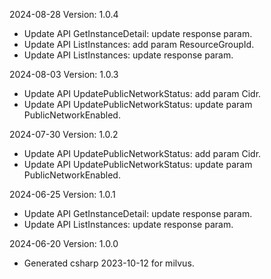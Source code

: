 2024-08-28 Version: 1.0.4
- Update API GetInstanceDetail: update response param.
- Update API ListInstances: add param ResourceGroupId.
- Update API ListInstances: update response param.


2024-08-03 Version: 1.0.3
- Update API UpdatePublicNetworkStatus: add param Cidr.
- Update API UpdatePublicNetworkStatus: update param PublicNetworkEnabled.


2024-07-30 Version: 1.0.2
- Update API UpdatePublicNetworkStatus: add param Cidr.
- Update API UpdatePublicNetworkStatus: update param PublicNetworkEnabled.


2024-06-25 Version: 1.0.1
- Update API GetInstanceDetail: update response param.
- Update API ListInstances: update response param.


2024-06-20 Version: 1.0.0
- Generated csharp 2023-10-12 for milvus.

